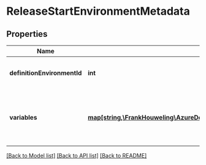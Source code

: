 # ReleaseStartEnvironmentMetadata

## Properties
Name | Type | Description | Notes
------------ | ------------- | ------------- | -------------
**definitionEnvironmentId** | **int** | Sets release definition environment id. | [optional] 
**variables** | [**map[string,\FrankHouweling\AzureDevOpsClient\Release\Model\ConfigurationVariableValue]**](ConfigurationVariableValue.md) | Sets list of environments variables to be overridden at deployment time. | [optional] 

[[Back to Model list]](../README.md#documentation-for-models) [[Back to API list]](../README.md#documentation-for-api-endpoints) [[Back to README]](../README.md)


